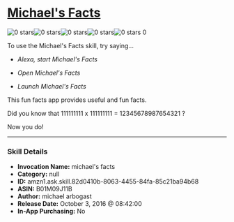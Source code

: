 # [Michael's Facts](http://alexa.amazon.com/#skills/amzn1.ask.skill.82d0410b-8063-4455-84fa-85c21ba94b68)
![0 stars](../../images/ic_star_border_black_18dp_1x.png)![0 stars](../../images/ic_star_border_black_18dp_1x.png)![0 stars](../../images/ic_star_border_black_18dp_1x.png)![0 stars](../../images/ic_star_border_black_18dp_1x.png)![0 stars](../../images/ic_star_border_black_18dp_1x.png) 0

To use the Michael's Facts skill, try saying...

* *Alexa, start Michael's Facts*

* *Open Michael's Facts*

* *Launch Michael's Facts*

This fun facts app provides useful and fun facts.

Did you know that 111111111 x 111111111 = 12345678987654321 ?

Now you do!

***

### Skill Details

* **Invocation Name:** michael's facts
* **Category:** null
* **ID:** amzn1.ask.skill.82d0410b-8063-4455-84fa-85c21ba94b68
* **ASIN:** B01M09J11B
* **Author:** michael arbogast
* **Release Date:** October 3, 2016 @ 08:42:00
* **In-App Purchasing:** No
